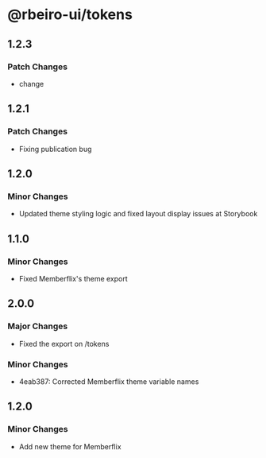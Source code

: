 # @rbeiro-ui/tokens

## 1.2.3

### Patch Changes

- change

## 1.2.1

### Patch Changes

- Fixing publication bug

## 1.2.0

### Minor Changes

- Updated theme styling logic and fixed layout display issues at Storybook

## 1.1.0

### Minor Changes

- Fixed Memberflix's theme export

## 2.0.0

### Major Changes

- Fixed the export on /tokens

### Minor Changes

- 4eab387: Corrected Memberflix theme variable names

## 1.2.0

### Minor Changes

- Add new theme for Memberflix
